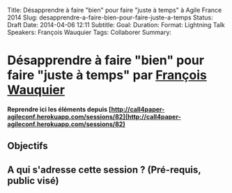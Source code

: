 Title: Désapprendre à faire "bien" pour faire "juste à temps" à Agile France 2014 
Slug: desapprendre-a-faire-bien-pour-faire-juste-a-temps
Status: Draft
Date: 2014-04-06 12:11
Subtitle: 
Goal: 
Duration: 
Format: Lightning Talk
Speakers: François Wauquier
Tags: Collaborer
Summary: 


# Désapprendre à faire "bien" pour faire "juste à temps" par [François Wauquier](../bios/francois-wauquier.html)

**Reprendre ici les éléments depuis [http://call4paper-agileconf.herokuapp.com/sessions/82](http://call4paper-agileconf.herokuapp.com/sessions/82)**
## Objectifs

## A qui s'adresse cette session ? (Pré-requis, public visé)


